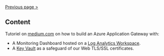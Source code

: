 [Previous page >](../)

Content
------------

Tutoriel on [medium.com](https://medium.com/@jamesdld23/build-an-azure-application-gateway-with-terraform-8264fbd5fa42/?WT.mc_id=AZ-MVP-5003548) on how to build an Azure Application Gateway with:
- A Monitoring Dashboard hosted on a [Log Analytics Workspace](https://docs.microsoft.com/en-us/azure/azure-monitor/insights/azure-networking-analytics?WT.mc_id=AZ-MVP-5003548).
- A [Key Vault](https://docs.microsoft.com/en-us/azure/application-gateway/key-vault-certs?WT.mc_id=AZ-MVP-5003548) as a safeguard of our Web TLS/SSL certificates.